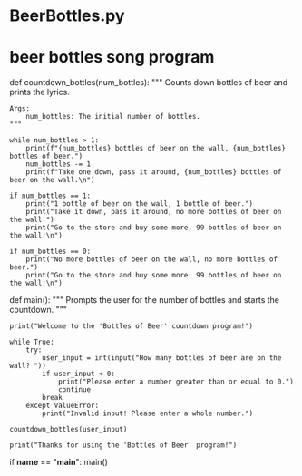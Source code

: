 # BeerBottles.py
# beer bottles song program
def countdown_bottles(num_bottles):
    """
    Counts down bottles of beer and prints the lyrics.

    Args:
        num_bottles: The initial number of bottles.
    """

    while num_bottles > 1:
        print(f"{num_bottles} bottles of beer on the wall, {num_bottles} bottles of beer.")
        num_bottles -= 1
        print(f"Take one down, pass it around, {num_bottles} bottles of beer on the wall.\n")

    if num_bottles == 1:
        print("1 bottle of beer on the wall, 1 bottle of beer.")
        print("Take it down, pass it around, no more bottles of beer on the wall.")
        print("Go to the store and buy some more, 99 bottles of beer on the wall!\n")

    if num_bottles == 0:
        print("No more bottles of beer on the wall, no more bottles of beer.")
        print("Go to the store and buy some more, 99 bottles of beer on the wall!\n")

def main():
    """
    Prompts the user for the number of bottles and starts the countdown.
    """

    print("Welcome to the 'Bottles of Beer' countdown program!")

    while True:
        try:
            user_input = int(input("How many bottles of beer are on the wall? "))
            if user_input < 0:
                print("Please enter a number greater than or equal to 0.")
                continue
            break
        except ValueError:
            print("Invalid input! Please enter a whole number.")

    countdown_bottles(user_input)

    print("Thanks for using the 'Bottles of Beer' program!")

if __name__ == "__main__":
    main()
